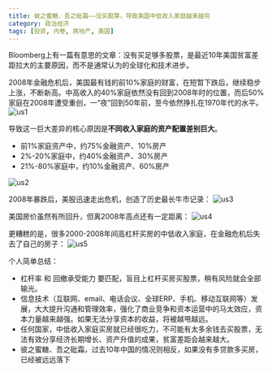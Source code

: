 ```yaml
---
title: 彼之蜜糖、吾之砒霜——没买股票，导致美国中低收入家庭越来越穷
category: 政治经济
tags: [投资, 内卷, 房地产, 美国]
---
```


Bloomberg上有一篇有意思的文章：没有买足够多股票，是最近10年美国贫富差距拉大的主要原因，而不是通常认为的全球化和技术进步。<!--more-->

2008年金融危机后，美国最有钱的前10%家庭的财富，在短暂下跌后，继续稳步上涨，不断新高。中高收入的40%家庭依然没有回到2008年时的位置，而后50%家庭在2008年遭受重创，一“夜”回到50年前，至今依然挣扎在1970年代的水平。
![us1](https://xqimg.imedao.com/16601e93049be333fda39323.jpg!raw.jpg)

导致这一巨大差异的核心原因是**不同收入家庭的资产配置差别巨大**。

- 前1%家庭资产中，约75%金融资产、10%房产
- 2%-20%家庭中，约40%金融资产、30%房产
- 21%-80%家庭中，约10%金融资产、60%房产

![us2](https://xqimg.imedao.com/16601e94598be3e3fe750873.jpg!raw.jpg)


2008年暴跌后，美股迅速走出危机，创造了历史最长牛市记录：
![us3](https://xqimg.imedao.com/16601e959febe443fe849d95.jpg!raw.jpg)


美国房价虽然有所回升，但离2008年高点还有一定距离：
![us4](https://xqimg.imedao.com/16601e96a49bf653fedf2134.jpg!raw.jpg)


更糟糕的是，很多2000-2008年间高杠杆买房的中低收入家庭，在金融危机后失去了自己的房子：
![us5](https://xqimg.imedao.com/16601e9778fbebf3fc84bcb6.jpg!raw.jpg)


个人简单总结：
- 杠杆率 和 回撤承受能力 要匹配，盲目上杠杆买房买股票，稍有风险就会全部输光。
- 信息技术（互联网、email、电话会议、全球ERP、手机、移动互联网等）发展，大大提升沟通和管理效率，强化了商业竞争和资本运营中的马太效应，资本力量越来越强。如果无法分享资本的收益，将被越甩越远。
- 任何国家，中低收入家庭买房就已经很吃力，不可能有太多余钱去买股票，无法有效分享经济长期增长、资产升值的成果，贫富差距会越来越大。
- 彼之蜜糖、吾之砒霜，过去10年中国的情况则相反，如果没有多贷款多买房，已经被远远落下
